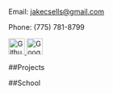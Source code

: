 Email: [jakecsells@gmail.com](mailto:jakecsells@gmail.com)

Phone: (775) 781-8799

<a href="https://github.com/jakecsells/">
<img src="https://raw2.github.com/github/media/master/octocats/blacktocat-32.png" alt="Github" style="border:0;width:32px;height:32px;"/>
</a>
<a href="//plus.google.com/117361433329982367194?prsrc=3"
   rel="publisher" target="_top" style="text-decoration:none;">
<img src="//ssl.gstatic.com/images/icons/gplus-32.png" alt="Google+" style="border:0;width:32px;height:32px;"/>
</a>

##Projects

##School